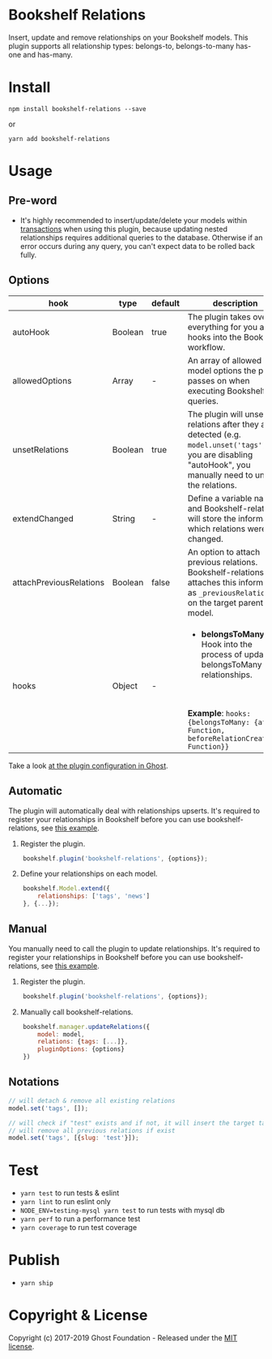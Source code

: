 # Bookshelf Relations

Insert, update and remove relationships on your Bookshelf models.
This plugin supports all relationship types: belongs-to, belongs-to-many has-one and has-many.

# Install

`npm install bookshelf-relations --save`

or

`yarn add bookshelf-relations`


# Usage

## Pre-word

- It's highly recommended to insert/update/delete your models within [transactions](http://bookshelfjs.org/#Bookshelf-instance-transaction) when using this plugin, because updating nested relationships requires additional queries to the database. Otherwise if an error occurs during any query, you can't expect data to be rolled back fully.

## Options

|hook|type|default|description|
|---|---|---|---|
|autoHook|Boolean|true|The plugin takes over everything for you and hooks into the Bookshelf workflow.
|allowedOptions|Array|-|An array of allowed model options the plugin passes on when executing Bookshelf queries.
|unsetRelations|Boolean|true|The plugin will unset the relations after they are detected (e.g. `model.unset('tags')`). If you are disabling "autoHook", you manually need to unset the relations. 
|extendChanged|String|-|Define a variable name and Bookshelf-relations will store the information which relations were changed.|
|attachPreviousRelations|Boolean|false|An option to attach previous relations. Bookshelf-relations attaches this information as `_previousRelations` on the target parent model.|
|hooks|Object|-|<ul><li>**belongsToMany**: Hook into the process of updating belongsToMany relationships. </ul> <br><br> **Example**: ```hooks: {belongsToMany: {after: Function, beforeRelationCreation: Function}}```

Take a look [at the plugin configuration in Ghost](https://github.com/TryGhost/Ghost/blob/2.21.0/core/server/models/base/index.js#L52).

## Automatic

The plugin will automatically deal with relationships upserts.
It's required to register your relationships in Bookshelf before you can use bookshelf-relations, see [this example](https://github.com/TryGhost/Ghost/blob/2.21.0/core/server/models/post.js#L502).

1. Register the plugin.

```js
    bookshelf.plugin('bookshelf-relations', {options});
```

2. Define your relationships on each model.

```js
    bookshelf.Model.extend({
        relationships: ['tags', 'news']
    }, {...});
```

## Manual

You manually need to call the plugin to update relationships.
It's required to register your relationships in Bookshelf before you can use bookshelf-relations, see [this example](https://github.com/TryGhost/Ghost/blob/2.21.0/core/server/models/post.js#L502).

1. Register the plugin.

```js
    bookshelf.plugin('bookshelf-relations', {options});
```

2. Manually call bookshelf-relations.

```js
    bookshelf.manager.updateRelations({
        model: model,
        relations: {tags: [...]},
        pluginOptions: {options}
    })
```

## Notations

```js
// will detach & remove all existing relations
model.set('tags', []);

// will check if "test" exists and if not, it will insert the target tag
// will remove all previous relations if exist
model.set('tags', [{slug: 'test'}]);
```

# Test

- `yarn test` to run tests & eslint
- `yarn lint` to run eslint only
- `NODE_ENV=testing-mysql yarn test` to run tests with mysql db
- `yarn perf` to run a performance test
- `yarn coverage` to run test coverage

# Publish

- `yarn ship`

# Copyright & License

Copyright (c) 2017-2019 Ghost Foundation - Released under the [MIT license](LICENSE).
